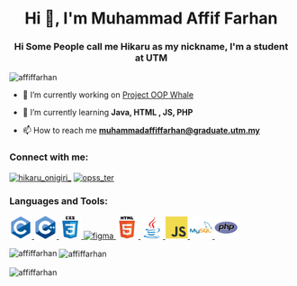 <h1 align="center">Hi 👋, I'm Muhammad Affif Farhan</h1>
<h3 align="center">Hi Some People call me Hikaru as my nickname, I'm a student at UTM</h3>

<p align="left"> <img src="https://komarev.com/ghpvc/?username=affiffarhan&label=Profile%20views&color=0e75b6&style=flat" alt="affiffarhan" /> </p>

- 🔭 I’m currently working on [Project OOP Whale](https://github.com/jjn7702/SECJ2154-OOP/tree/55f069e4bd1caa166faf9e73bd29d275ad2706a4/Submission/sec04_23242/WHALE)

- 🌱 I’m currently learning **Java, HTML , JS, PHP**

- 📫 How to reach me **muhammadaffiffarhan@graduate.utm.my**

<h3 align="left">Connect with me:</h3>
<p align="left">
<a href="https://twitter.com/hikaru_onigiri_" target="blank"><img align="center" src="https://raw.githubusercontent.com/rahuldkjain/github-profile-readme-generator/master/src/images/icons/Social/twitter.svg" alt="hikaru_onigiri_" height="30" width="40" /></a>
<a href="https://instagram.com/opss_ter" target="blank"><img align="center" src="https://raw.githubusercontent.com/rahuldkjain/github-profile-readme-generator/master/src/images/icons/Social/instagram.svg" alt="opss_ter" height="30" width="40" /></a>
</p>

<h3 align="left">Languages and Tools:</h3>
<p align="left"> <a href="https://www.cprogramming.com/" target="_blank" rel="noreferrer"> <img src="https://raw.githubusercontent.com/devicons/devicon/master/icons/c/c-original.svg" alt="c" width="40" height="40"/> </a> <a href="https://www.w3schools.com/cpp/" target="_blank" rel="noreferrer"> <img src="https://raw.githubusercontent.com/devicons/devicon/master/icons/cplusplus/cplusplus-original.svg" alt="cplusplus" width="40" height="40"/> </a> <a href="https://www.w3schools.com/css/" target="_blank" rel="noreferrer"> <img src="https://raw.githubusercontent.com/devicons/devicon/master/icons/css3/css3-original-wordmark.svg" alt="css3" width="40" height="40"/> </a> <a href="https://www.figma.com/" target="_blank" rel="noreferrer"> <img src="https://www.vectorlogo.zone/logos/figma/figma-icon.svg" alt="figma" width="40" height="40"/> </a> <a href="https://www.w3.org/html/" target="_blank" rel="noreferrer"> <img src="https://raw.githubusercontent.com/devicons/devicon/master/icons/html5/html5-original-wordmark.svg" alt="html5" width="40" height="40"/> </a> <a href="https://www.java.com" target="_blank" rel="noreferrer"> <img src="https://raw.githubusercontent.com/devicons/devicon/master/icons/java/java-original.svg" alt="java" width="40" height="40"/> </a> <a href="https://developer.mozilla.org/en-US/docs/Web/JavaScript" target="_blank" rel="noreferrer"> <img src="https://raw.githubusercontent.com/devicons/devicon/master/icons/javascript/javascript-original.svg" alt="javascript" width="40" height="40"/> </a> <a href="https://www.mysql.com/" target="_blank" rel="noreferrer"> <img src="https://raw.githubusercontent.com/devicons/devicon/master/icons/mysql/mysql-original-wordmark.svg" alt="mysql" width="40" height="40"/> </a> <a href="https://www.php.net" target="_blank" rel="noreferrer"> <img src="https://raw.githubusercontent.com/devicons/devicon/master/icons/php/php-original.svg" alt="php" width="40" height="40"/> </a> </p>

<p><img align="left" src="https://github-readme-stats.vercel.app/api/top-langs?username=jjn7702&show_icons=true&locale=en&layout=compact" alt="affiffarhan" /></p>

<p>&nbsp;<img align="center" src="https://github-readme-stats.vercel.app/api?username=affiffarhan&show_icons=true&locale=en" alt="affiffarhan" /></p>

<p><img align="center" src="https://github-readme-streak-stats.herokuapp.com/?user=affiffarhan&" alt="affiffarhan" /></p>
